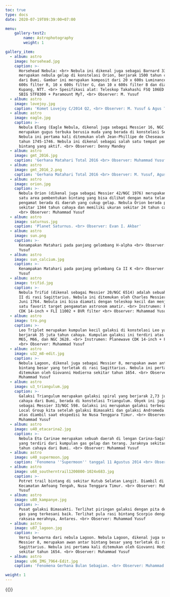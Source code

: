 ```yaml
---
toc: true
type: docs
date: 2020-07-19T09:39:00+07:00

menu:
    gallery-test2:
        name: Astrophotography
        weight: 1

gallery_item:
  - album: astro
    image: horsehead.jpg
    caption: >-
      Horsehead Nebula: <br> Nebula ini dikenal juga sebagai Barnard 33,
      merupakan nebula gelap di konstelasi Orion, berjarak 1500 tahun cahaya
      dari Bumi. Gambar ini merupakan komposit dari 20 x 600s Luminance, 10 x
      600s filter R, 10 x 600s filter G, dan 10 x 600s filter B dan diambil di
      Kupang, NTT. <br> Spesifikasi alat: Teleskop Takahashi FSQ 106ED + CCD
      SBIG STF8300 + Paramount MyT, <br> Observer: M. Yusuf
  - album: astro
    image: lovejoy.jpg
    caption: 'Komet Lovejoy C/2014 Q2, <br> Observer: M. Yusuf & Agus Triono P.J.'
  - album: astro
    image: eagle.jpg
    caption: >-
      Nebula Elang (Eagle Nebula, dikenal juga sebagai Messier 16, NGC 6611)
      merupakan gugus terbuka berusia muda yang berada di konstelasi Serpens.
      Nebula ini pertama kali ditemukan oleh Jean-Phillipe de Cheseaux pada
      tahun 1745-1746. Nebula ini dikenal sebagai salah satu tempat pembentukan
      bintang yang aktif. <br> Observer: Denny Mandey
  - album: astro
    image: gmt_2016.jpg
    caption: 'Gerhana Matahari Total 2016 <br> Observer: Muhammad Yusuf'
  - album: astro
    image: gmt_2016_2.png
    caption: 'Gerhana Matahari Total 2016 <br> Observer: M. Yusuf, Agus Triono P.J.'
  - album: astro
    image: orion.jpg
    caption: >-
      Nebula Orion (dikenal juga sebagai Messier 42/NGC 1976) merupakan salah
      satu area pembentukan bintang yang bisa dilihat dengan mata telanjang jika
      pengamat berada di daerah yang cukup gelap. Nebula Orion berada pada jarak
      sekitar 1344 tahun cahaya dan memiliki ukuran sekitar 24 tahun cahaya.
      <br> Observer: Muhammad Yusuf
  - album: astro
    image: saturnus.jpg
    caption: 'Planet Saturnus. <br> Observer: Evan I. Akbar'
  - album: astro
    image: sun.png
    caption: >-
      Kenampakan Matahari pada panjang gelombang H-alpha <br> Observer: Muhammad
      Yusuf
  - album: astro
    image: sun_calcium.jpg
    caption: >-
      Kenampakan Matahari pada panjang gelombang Ca II K <br> Observer: Muhammad
      Yusuf
  - album: astro
    image: trifid.jpg
    caption: >-
      Nebula Trifid (dikenal sebagai Messier 20/NGC 6514) adalah sebuah area H
      II di rasi Sagittarius. Nebula ini ditemukan oleh Charles Messier pada 5
      Juni 1764. Nebula ini bisa diamati dengan teleskop kecil dan menjadi salah
      satu favorit target pengamatan astronom amatir. <br> Instrumen: Planewave
      CDK 14-inch + FLI 11002 + BVR filter <br> Observer: Muhammad Yusuf
  - album: astro
    image: tro.png
    caption: >-
      Leo Triplet merupakan kumpulan kecil galaksi di konstelasi Leo yang
      berjarak 35 juta tahun cahaya. Kumpulan galaksi ini terdiri atas galaksi
      M65, M66, dan NGC 3628. <br> Instrumen: Planewave CDK 14-inch + FLI 11002
      <br> Observer: Muhammad Yusuf
  - album: astro
    image: u32_m8-edit.jpg
    caption: >-
      Nebula Lagoon, dikenal juga sebagai Messier 8, merupakan awan antar
      bintang besar yang terletak di rasi Sagittarius. Nebula ini pertama kali
      ditemukan oleh Giovanni Hodierna sekitar tahun 1654. <br> Observer:
      Muhammad Yusuf
  - album: astro
    image: u3_triangulum.jpg
    caption: >-
      Galaksi Triangulum merupakan galaksi spiral yang berjarak 2,73 juta tahun
      cahaya dari Bumi, berada di konstelasi Triangulum. Obyek ini juga dikenal
      sebagai Messier 33/NGC 598. Galaksi ini merupakan galaksi terbesar ke-3 di
      Local Group kita setelah galaksi Bimasakti dan galaksi Andromeda. Foto di
      atas diambil saat ekspedisi ke Nusa Tenggara Timur. <br> Observer:
      Muhammad Yusuf
  - album: astro
    image: u40_etacarina2.jpg
    caption: >-
      Nebula Eta Carinae merupakan sebuah daerah di lengan Carina-Sagittarius
      yang terdiri dari kumpulan gas gelap dan terang. Jaraknya sekitar 8500
      tahun cahaya dari Bumi. <br> Observer: Muhammad Yusuf
  - album: astro
    image: u40_supermoon.jpg
    caption: 'Fenomena ''Supermoon'' tanggal 11 Agustus 2014 <br> Observer: Muhammad Yusuf'
  - album: astro
    image: u68_southerntrail1200800-1024x683.jpg
    caption: >-
      Potret trail bintang di sekitar Kutub Selatan Langit. Diambil di Kantor
      Kecamatan Amfoang Tengah, Nusa Tenggara Timur. <br> Observer: Muhammad
      Yusuf
  - album: astro
    image: u80_kampanye.jpg
    caption: >-
      Pusat galaksi Bimasakti. Terlihat piringan galaksi dengan pita debu dan
      gas yang terkesani baik. Terlihat pula rasi bintang Scorpio dengan bintang
      raksasa merahnya, Antares. <br> Observer: Muhammad Yusuf
  - album: astro
    image: u87_lagoon.jpg
    caption: >-
      Versi berwarna dari nebula Lagoon. Nebula Lagoon, dikenal juga sebagai
      Messier 8, merupakan awan antar bintang besar yang terletak di rasi
      Sagittarius. Nebula ini pertama kali ditemukan oleh Giovanni Hodierna
      sekitar tahun 1654. <br> Observer: Muhammad Yusuf
  - album: astro
    image: u96_IMG_7964-Edit.jpg
    caption: 'Fenomena Gerhana Bulan Sebagian. <br> Observer: Muhammad Yusuf'

weight: 1
---
```


{{<foldergallery src="astro">}}

<!-- {{<customgallery album="astro">}} -->